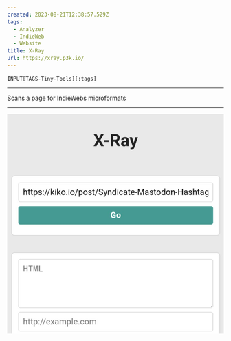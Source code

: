 ```yaml
---
created: 2023-08-21T12:38:57.529Z
tags: 
  - Analyzer
  - IndieWeb
  - Website
title: X-Ray
url: https://xray.p3k.io/
---
```

```meta-bind
INPUT[TAGS-Tiny-Tools][:tags]
```

___
Scans a page for IndieWebs microformats
___

![](_attachments/x-ray.jpg)
